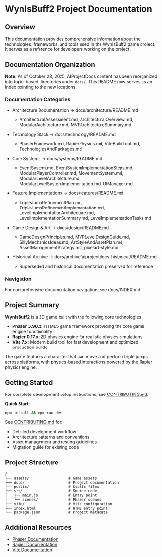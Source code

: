 # WynIsBuff2 Project Documentation

## Overview

This documentation provides comprehensive information about the technologies, frameworks, and tools used in the WynIsBuff2 game project. It serves as a reference for developers working on the project.

## Documentation Organization

**Note**: As of October 28, 2025, AIProjectDocs content has been reorganized into topic-based directories under `docs/`. This README now serves as an index pointing to the new locations.

### Documentation Categories

- Architecture Documentation → docs/architecture/README.md
    - ArchitecturalAssessment.md, ArchitecturalOverview.md, ModularArchitecture.md, MVPArchitectureSummary.md

- Technology Stack → docs/technology/README.md
    - PhaserFramework.md, RapierPhysics.md, ViteBuildTool.md, TechnologiesAndPackages.md

- Core Systems → docs/systems/README.md
    - EventSystem.md, EventSystemImplementationSteps.md, ModularPlayerController.md, MovementSystem.md, ModularLevelArchitecture.md, ModularLevelSystemImplementation.md, UIManager.md

- Feature Implementations → docs/features/README.md
    - TripleJumpRefinementPlan.md, TripleJumpRefinementImplementation.md, LevelImplementationArchitecture.md, LevelImplementationSummary.md, LevelImplementationTasks.md

- Game Design & Art → docs/design/README.md
    - GameDesignPrinciples.md, MVPLevelDesignGuide.md, SillyMechanicsIdeas.md, ArtStyleAndAssetPlan.md, AssetManagementStrategy.md, pixelart-style.md

- Historical Archive → docs/archive/aiprojectdocs-historical/README.md
    - Superseded and historical documentation preserved for reference

### Navigation

For comprehensive documentation navigation, see docs/INDEX.md

## Project Summary

**WynIsBuff2** is a 2D game built with the following core technologies:

- **Phaser 3.90.x**: HTML5 game framework providing the core game engine functionality
- **Rapier 0.17.x**: 2D physics engine for realistic physics simulations
- **Vite 7.x**: Modern build tool for fast development and optimized production builds

The game features a character that can move and perform triple jumps across platforms, with physics-based interactions powered by the Rapier physics engine.

## Getting Started

For complete development setup instructions, see [CONTRIBUTING.md](../CONTRIBUTING.md#getting-started).

**Quick Start**:

```bash
npm install && npm run dev
```

See [CONTRIBUTING.md](../CONTRIBUTING.md) for:

- Detailed development workflow
- Architecture patterns and conventions
- Asset management and testing guidelines
- Migration guide for existing code

## Project Structure

```
/
├── assets/                  # Game assets
├── docs/                    # Project documentation
├── public/                  # Static files
├── src/                     # Source code
│   ├── main.js              # Entry point
│   └── scenes/              # Phaser scenes
├── vite/                    # Vite configuration
├── index.html               # HTML entry point
└── package.json             # Project metadata
```

## Additional Resources

- [Phaser Documentation](https://newdocs.phaser.io/docs/3.90.0)
- [Rapier Documentation](https://rapier.rs/docs/)
- [Vite Documentation](https://vitejs.dev/)
